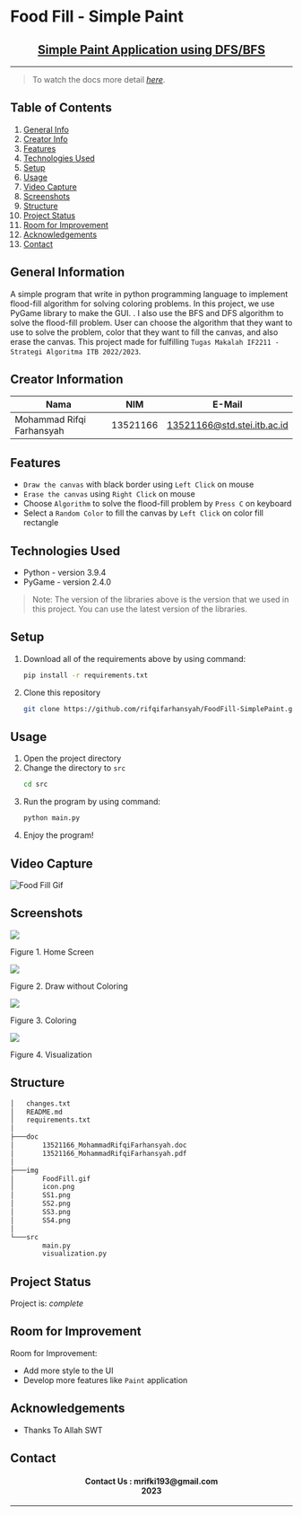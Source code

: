 # Food Fill - Simple Paint
<h2 align="center">
   <a href="" target="_blank">Simple Paint Application using DFS/BFS</a>
</h2>
<hr>

> To watch the docs more detail [_here_](). 

## Table of Contents
1. [General Info](#general-information)
2. [Creator Info](#creator-information)
3. [Features](#features)
4. [Technologies Used](#technologies-used)
5. [Setup](#setup)
6. [Usage](#usage)
7. [Video Capture](#videocapture)
8. [Screenshots](#screenshots)
9. [Structure](#structure)
10. [Project Status](#project-status)
11. [Room for Improvement](#room-for-improvement)
12. [Acknowledgements](#acknowledgements)
13. [Contact](#contact)

<a name="general-information"></a>

## General Information
A simple program that write in python programming language to implement flood-fill algorithm for solving coloring problems. In this project, we use PyGame library to make the GUI.
. I also use the BFS and DFS algorithm to solve the flood-fill problem. User can choose the algorithm that they want to use to solve the problem, color that they want to fill the canvas, and also erase the canvas. This project made for fulfilling `Tugas Makalah IF2211 - Strategi Algoritma ITB 2022/2023`.

<a name="creator-information"></a>

## Creator Information

| Nama                        | NIM      | E-Mail                      |
| --------------------------- | -------- | --------------------------- |
| Mohammad Rifqi Farhansyah   | 13521166 | 13521166@std.stei.itb.ac.id |

<a name="features"></a>

## Features
- `Draw the canvas` with black border using `Left Click` on mouse
- `Erase the canvas` using `Right Click` on mouse
- Choose `Algorithm` to solve the flood-fill problem by `Press C` on keyboard
- Select a `Random Color` to fill the canvas by `Left Click` on color fill rectangle

<a name="technologies-used"></a>

## Technologies Used
- Python - version 3.9.4
- PyGame - version 2.4.0

> Note: The version of the libraries above is the version that we used in this project. You can use the latest version of the libraries.

<a name="setup"></a>

## Setup
1. Download all of the requirements above by using command:
    ```bash
    pip install -r requirements.txt
    ```
2. Clone this repository
    ```bash
    git clone https://github.com/rifqifarhansyah/FoodFill-SimplePaint.git
    ```

<a name="usage"></a>

## Usage
1. Open the project directory
2. Change the directory to `src`
    ```bash
    cd src
    ```
3. Run the program by using command: 
    ```bash
    python main.py
    ```
4. Enjoy the program!

<a name="videocapture"></a>

## Video Capture
<nl>

![Food Fill Gif](https://github.com/rifqifarhansyah/Tubes2_dicarryVieridanZaki/blob/main/img/TreasureHunter.gif?raw=true)

<a name="screenshots"></a>

## Screenshots
<p>
  <img src="/img/SS1.png/">
  <p>Figure 1. Home Screen</p>
  <nl>
  <img src="/img/SS2.png/">
  <p>Figure 2. Draw without Coloring</p>
  <nl>
  <img src="/img/SS3.png/">
  <p>Figure 3. Coloring</p>
  <nl>
  <img src="/img/SS4.png/">
  <p>Figure 4. Visualization</p>
  <nl>
</p>

<a name="structure"></a>

## Structure
```bash
│   changes.txt
│   README.md
│   requirements.txt
│
├───doc
│       13521166_MohammadRifqiFarhansyah.doc
│       13521166_MohammadRifqiFarhansyah.pdf
│
├───img
│       FoodFill.gif
│       icon.png
│       SS1.png
│       SS2.png
│       SS3.png
│       SS4.png
│
└───src
        main.py
        visualization.py
```

<a name="project-status">

## Project Status
Project is: _complete_

<a name="room-for-improvement">

## Room for Improvement
Room for Improvement:
- Add more style to the UI
- Develop more features like `Paint` application

<a name="acknowledgements">

## Acknowledgements
- Thanks To Allah SWT

<a name="contact"></a>

## Contact
<h4 align="center">
  Contact Us : mrifki193@gmail.com<br/>
  2023
</h4>
<hr>
